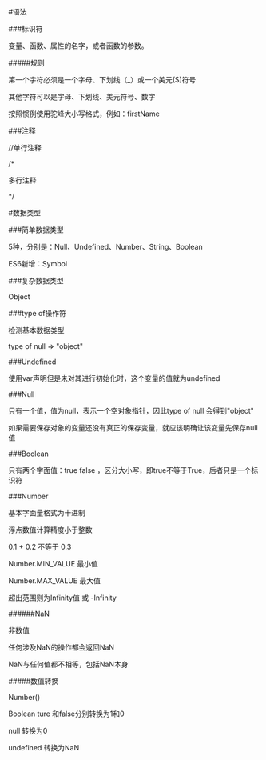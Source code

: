 #语法

###标识符

变量、函数、属性的名字，或者函数的参数。

#####规则

第一个字符必须是一个字母、下划线（_）或一个美元($)符号

其他字符可以是字母、下划线、美元符号、数字

按照惯例使用驼峰大小写格式，例如：firstName

###注释

//单行注释

/*

多行注释

*/

#数据类型

###简单数据类型

5种，分别是：Null、Undefined、Number、String、Boolean

ES6新增：Symbol

###复杂数据类型

Object

###type of操作符

检测基本数据类型

type of null => "object"

###Undefined

使用var声明但是未对其进行初始化时，这个变量的值就为undefined

###Null

只有一个值，值为null，表示一个空对象指针，因此type of null 会得到"object"

如果需要保存对象的变量还没有真正的保存变量，就应该明确让该变量先保存null值

###Boolean

只有两个字面值：true false ，区分大小写，即true不等于True，后者只是一个标识符

###Number

基本字面量格式为十进制

浮点数值计算精度小于整数

0.1 + 0.2 不等于 0.3

Number.MIN_VALUE 最小值

Number.MAX_VALUE 最大值

超出范围则为Infinity值 或 -Infinity

######NaN

非数值

任何涉及NaN的操作都会返回NaN

NaN与任何值都不相等，包括NaN本身

#####数值转换

Number()

Boolean ture 和false分别转换为1和0

null 转换为0

undefined 转换为NaN

